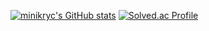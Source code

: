 [![minikryc's GitHub stats](https://github-readme-stats.vercel.app/api?username=minikryc)](https://github.com/minikryc/github-readme-stats)
[![Solved.ac Profile](http://mazassumnida.wtf/api/generate_badge?boj=minikryc)](https://solved.ac/minikryc)

<!--
**minikryc/minikryc** is a ✨ _special_ ✨ repository because its `README.md` (this file) appears on your GitHub profile.

Here are some ideas to get you started:

- 🔭 I’m currently working on ...
- 🌱 I’m currently learning ...
- 👯 I’m looking to collaborate on ...
- 🤔 I’m looking for help with ...
- 💬 Ask me about ...
- 📫 How to reach me: ...
- 😄 Pronouns: ...
- ⚡ Fun fact: ...
-->
